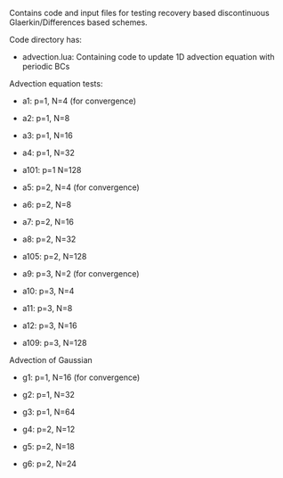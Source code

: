 Contains code and input files for testing recovery based discontinuous
Glaerkin/Differences based schemes.

Code directory has:

- advection.lua: Containing code to update 1D advection equation with
  periodic BCs

Advection equation tests:

- a1: p=1, N=4 (for convergence) 
- a2: p=1, N=8
- a3: p=1, N=16
- a4: p=1, N=32
- a101: p=1 N=128

- a5: p=2, N=4 (for convergence) 
- a6: p=2, N=8
- a7: p=2, N=16
- a8: p=2, N=32
- a105: p=2, N=128

- a9: p=3, N=2 (for convergence) 
- a10: p=3, N=4
- a11: p=3, N=8
- a12: p=3, N=16
- a109: p=3, N=128

Advection of Gaussian

- g1: p=1, N=16 (for convergence)
- g2: p=1, N=32
- g3: p=1, N=64

- g4: p=2, N=12
- g5: p=2, N=18
- g6: p=2, N=24